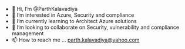- 👋 Hi, I’m @ParthKalavadiya
- 👀 I’m interested in Azure, Security and compliance
- 🌱 I’m currently learning to Architect Azure solutions
- 💞️ I’m looking to collaborate on Security, vulnerability and compliance management
- 📫 How to reach me ... parth.kalavadiya@yahoo.com

<!---
ParthKalavadiya/ParthKalavadiya is a ✨ special ✨ repository because its `README.md` (this file) appears on your GitHub profile.
You can click the Preview link to take a look at your changes.
--->
